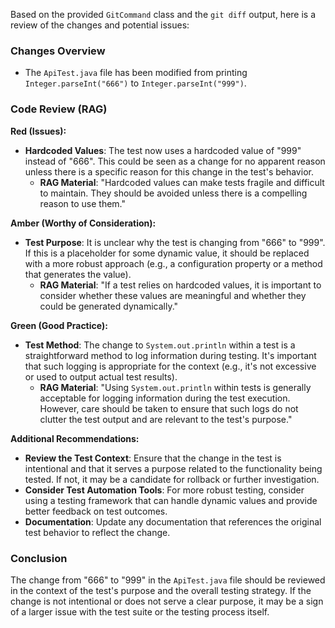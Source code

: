 Based on the provided `GitCommand` class and the `git diff` output, here is a review of the changes and potential issues:

### Changes Overview
- The `ApiTest.java` file has been modified from printing `Integer.parseInt("666")` to `Integer.parseInt("999")`.

### Code Review (RAG)

**Red (Issues):**
- **Hardcoded Values**: The test now uses a hardcoded value of "999" instead of "666". This could be seen as a change for no apparent reason unless there is a specific reason for this change in the test's behavior.
  - **RAG Material**: "Hardcoded values can make tests fragile and difficult to maintain. They should be avoided unless there is a compelling reason to use them."

**Amber (Worthy of Consideration):**
- **Test Purpose**: It is unclear why the test is changing from "666" to "999". If this is a placeholder for some dynamic value, it should be replaced with a more robust approach (e.g., a configuration property or a method that generates the value).
  - **RAG Material**: "If a test relies on hardcoded values, it is important to consider whether these values are meaningful and whether they could be generated dynamically."

**Green (Good Practice):**
- **Test Method**: The change to `System.out.println` within a test is a straightforward method to log information during testing. It's important that such logging is appropriate for the context (e.g., it's not excessive or used to output actual test results).
  - **RAG Material**: "Using `System.out.println` within tests is generally acceptable for logging information during the test execution. However, care should be taken to ensure that such logs do not clutter the test output and are relevant to the test's purpose."

**Additional Recommendations:**
- **Review the Test Context**: Ensure that the change in the test is intentional and that it serves a purpose related to the functionality being tested. If not, it may be a candidate for rollback or further investigation.
- **Consider Test Automation Tools**: For more robust testing, consider using a testing framework that can handle dynamic values and provide better feedback on test outcomes.
- **Documentation**: Update any documentation that references the original test behavior to reflect the change.

### Conclusion
The change from "666" to "999" in the `ApiTest.java` file should be reviewed in the context of the test's purpose and the overall testing strategy. If the change is not intentional or does not serve a clear purpose, it may be a sign of a larger issue with the test suite or the testing process itself.